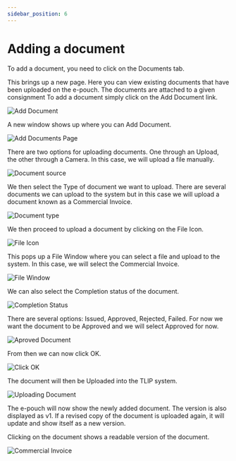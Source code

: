 ```yaml
---
sidebar_position: 6
---
```


# Adding a document

To add a document, you need to click on the Documents tab.

This brings up a new page. Here you can view existing documents that have been uploaded on the e-pouch. The documents are attached to a given consignment To add a document simply click on the Add Document link.

![Add Document](/img/AddDoc.png)

A new window shows up where you can Add Document.

![Add Documents Page](/img/adddocspage.png)

There are two options for uploading documents. One through an Upload, the other through a Camera. In this case, we will upload a file manually.

![Document source](/img/docsource.png)

We then select the Type of document we want to upload. There are several documents we can upload to the system but in this case we will upload a document known as a Commercial Invoice.

![Document type](/img/docutype.png)

We then proceed to upload a document by clicking on the File Icon.

![File Icon](/img/fileicon.png)

This pops up a File Window where you can select a file and upload to the system. In this case, we will select the Commercial Invoice.

![File Window](/img/filewindow.png)

We can also select the Completion status of the document.

![Completion Status](/img/issued.png)

There are several options: Issued, Approved, Rejected, Failed. For now we want the document to be Approved and we will select Approved for now.

![Aproved Document](/img/docapproved.png)

From then we can now click OK.

![Click OK](/img/okdoc.png)

The document will then be Uploaded into the TLIP system.

![Uploading Document](/img/uploadingdoc.png)

The e-pouch will now show the newly added document. The version is also displayed as v1. If a revised copy of the document is uploaded again, it will update and show itself as a new version.

Clicking on the document shows a readable version of the document.

![Commercial Invoice](/img/CIpage.png)
